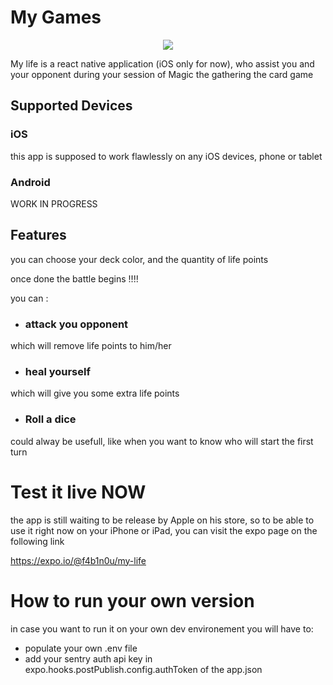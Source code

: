 # My Games
<p align="center">
  <img src ="https://github.com/F4b1n0u/my-games/blob/develop/demo.gif" />
</p>
My life is a react native application (iOS only for now), who assist you and your opponent during your session of Magic the gathering the card game

## Supported Devices
### iOS
this app is supposed to work flawlessly on any iOS devices, phone or tablet

### Android
WORK IN PROGRESS

## Features
you can choose your deck color, and the quantity of life points

once done the battle begins !!!!

you can :

- ### attack you opponent
which will remove life points to him/her
- ### heal yourself
which will give you some extra life points
- ### Roll a dice
could alway be usefull, like when you want to know who will start the first turn

# Test it live NOW
the app is still waiting to be release by Apple on his store, so to be able to use it right now on your iPhone or iPad,  you can visit the expo page on the following link

https://expo.io/@f4b1n0u/my-life
 
# How to run your own version
in case you want to run it on your own dev environement you will have to:
- populate your own .env file
- add your sentry auth api key in expo.hooks.postPublish.config.authToken of the app.json

